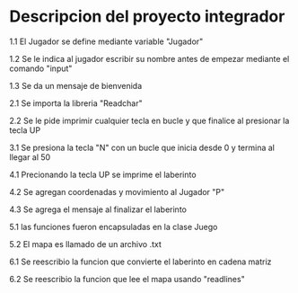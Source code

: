 # Descripcion del proyecto integrador

1.1 El Jugador se define mediante variable "Jugador"

1.2 Se le indica al jugador escribir su nombre antes de empezar mediante el comando "input"

1.3 Se da un mensaje de bienvenida

2.1 Se importa la libreria "Readchar"

2.2 Se le pide imprimir cualquier tecla en bucle y que finalice al presionar la tecla UP

3.1 Se presiona la tecla "N" con un bucle que inicia desde 0 y termina al llegar al 50

4.1 Precionando la tecla UP se imprime el laberinto

4.2 Se agregan coordenadas y movimiento al Jugador "P"

4.3 Se agrega el mensaje al finalizar el laberinto

5.1 las funciones fueron encapsuladas en la clase Juego

5.2 El mapa es llamado de un archivo .txt

6.1 Se reescribio la funcion que convierte el laberinto en cadena matriz

6.2 Se reescribio la funcion que lee el mapa usando "readlines"
